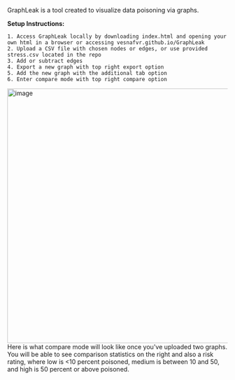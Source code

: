 GraphLeak is a tool created to visualize data poisoning via graphs. 

**Setup Instructions:**

	1. Access GraphLeak locally by downloading index.html and opening your own html in a browser or accessing vesnafvr.github.io/GraphLeak
	2. Upload a CSV file with chosen nodes or edges, or use provided stress.csv located in the repo
	3. Add or subtract edges
	4. Export a new graph with top right export option
 	5. Add the new graph with the additional tab option
	6. Enter compare mode with top right compare option
  
<img width="1260" height="582" alt="image" src="https://github.com/user-attachments/assets/2c3e5c7a-b398-4ef2-aae6-42445ee12bbc" />
Here is what compare mode will look like once you've uploaded two graphs. You will be able to see comparison statistics on the right and also a risk rating, where low is <10 percent poisoned, medium is between 10 and 50, and high is 50 percent or above poisoned.
